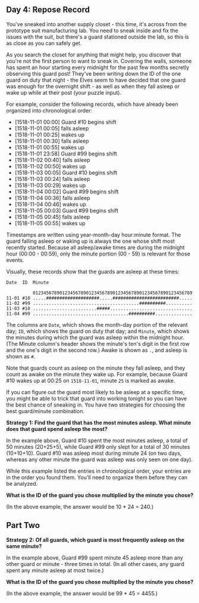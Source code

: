 ## Day 4: Repose Record

You've sneaked into another supply closet - this time, it's across from the prototype suit manufacturing lab. You need to sneak inside and fix the issues with the suit, but there's a guard stationed outside the lab, so this is as close as you can safely get.

As you search the closet for anything that might help, you discover that you're not the first person to want to sneak in. Covering the walls, someone has spent an hour starting every midnight for the past few months secretly observing this guard post! They've been writing down the ID of the one guard on duty that night - the Elves seem to have decided that one guard was enough for the overnight shift - as well as when they fall asleep or wake up while at their post (your puzzle input).

For example, consider the following records, which have already been organized into chronological order:

-   [1518-11-01 00:00] Guard #10 begins shift
-   [1518-11-01 00:05] falls asleep
-   [1518-11-01 00:25] wakes up
-   [1518-11-01 00:30] falls asleep
-   [1518-11-01 00:55] wakes up
-   [1518-11-01 23:58] Guard #99 begins shift
-   [1518-11-02 00:40] falls asleep
-   [1518-11-02 00:50] wakes up
-   [1518-11-03 00:05] Guard #10 begins shift
-   [1518-11-03 00:24] falls asleep
-   [1518-11-03 00:29] wakes up
-   [1518-11-04 00:02] Guard #99 begins shift
-   [1518-11-04 00:36] falls asleep
-   [1518-11-04 00:46] wakes up
-   [1518-11-05 00:03] Guard #99 begins shift
-   [1518-11-05 00:45] falls asleep
-   [1518-11-05 00:55] wakes up

Timestamps are written using year-month-day hour:minute format. The guard falling asleep or waking up is always the one whose shift most recently started. Because all asleep/awake times are during the midnight hour (00:00 - 00:59), only the minute portion (00 - 59) is relevant for those events.

Visually, these records show that the guards are asleep at these times:

```
Date  ID  Minute

          012345678901234567890123456789012345678901234567890123456789
11-01 #10 .....####################.....#########################.....
11-02 #99 ........................................##########..........
11-03 #10 ........................#####...............................
11-04 #99 ....................................##########..............
```

The columns are `Date`, which shows the month-day portion of the relevant day; `ID`, which shows the guard on duty that day; and `Minute`, which shows the minutes during which the guard was asleep within the midnight hour. (The Minute column's header shows the minute's ten's digit in the first row and the one's digit in the second row.) Awake is shown as `.`, and asleep is shown as `#`.

Note that guards count as asleep on the minute they fall asleep, and they count as awake on the minute they wake up. For example, because Guard #10 wakes up at 00:25 on `1518-11-01`, minute `25` is marked as awake.

If you can figure out the guard most likely to be asleep at a specific time, you might be able to trick that guard into working tonight so you can have the best chance of sneaking in. You have two strategies for choosing the best guard/minute combination.

**Strategy 1: Find the guard that has the most minutes asleep. What minute does that guard spend asleep the most?**

In the example above, Guard #10 spent the most minutes asleep, a total of 50 minutes (20+25+5), while Guard #99 only slept for a total of 30 minutes (10+10+10). Guard #10 was asleep most during minute 24 (on two days, whereas any other minute the guard was asleep was only seen on one day).

While this example listed the entries in chronological order, your entries are in the order you found them. You'll need to organize them before they can be analyzed.

**What is the ID of the guard you chose multiplied by the minute you chose?**

(In the above example, the answer would be 10 \* 24 = 240.)

## Part Two

**Strategy 2: Of all guards, which guard is most frequently asleep on the same minute?**

In the example above, Guard #99 spent minute 45 asleep more than any other guard or minute - three times in total. (In all other cases, any guard spent any minute asleep at most twice.)

**What is the ID of the guard you chose multiplied by the minute you chose?**

(In the above example, the answer would be 99 \* 45 = 4455.)
